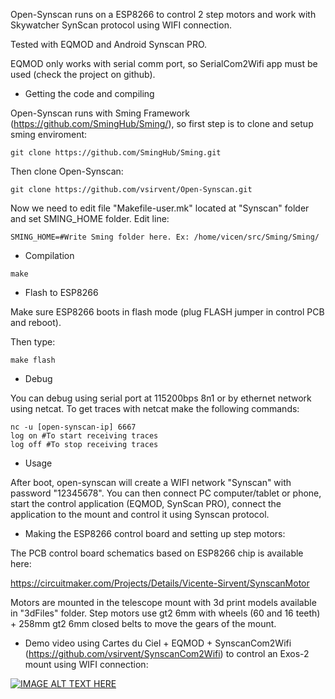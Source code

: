 Open-Synscan runs on a ESP8266 to control 2 step motors and work with Skywatcher SynScan protocol using WIFI connection.

Tested with EQMOD and Android Synscan PRO.

EQMOD only works with serial comm port, so SerialCom2Wifi app must be used (check the project on github).

* Getting the code and compiling

Open-Synscan runs with Sming Framework (https://github.com/SmingHub/Sming/), so first step is to clone and setup sming enviroment:

```
git clone https://github.com/SmingHub/Sming.git
```

Then clone Open-Synscan:

```
git clone https://github.com/vsirvent/Open-Synscan.git
```

Now we need to edit file "Makefile-user.mk" located at "Synscan" folder and set SMING_HOME folder. 
Edit line:

```
SMING_HOME=#Write Sming folder here. Ex: /home/vicen/src/Sming/Sming/
```

* Compilation
```
make
```

* Flash to ESP8266

Make sure ESP8266 boots in flash mode (plug FLASH jumper in control PCB and reboot).

Then type:

```
make flash
```

* Debug

You can debug using serial port at 115200bps 8n1 or by ethernet network using netcat. To get traces with netcat make the following commands:

```
nc -u [open-synscan-ip] 6667
log on #To start receiving traces
log off #To stop receiving traces
```
* Usage

After boot, open-synscan will create a WIFI network "Synscan" with password "12345678". You can then connect PC computer/tablet or phone, start the control application (EQMOD, SynScan PRO), connect the application to the mount and control it using Synscan protocol.

* Making the ESP8266 control board and setting up step motors: 

The PCB control board schematics based on ESP8266 chip is available here:

https://circuitmaker.com/Projects/Details/Vicente-Sirvent/SynscanMotor



Motors are mounted in the telescope mount with 3d print models available in "3dFiles" folder. Step motors use gt2 6mm with wheels (60 and 16 teeth) + 258mm gt2 6mm closed belts to move the gears of the mount.

* Demo video using Cartes du Ciel + EQMOD + SynscanCom2Wifi (https://github.com/vsirvent/SynscanCom2Wifi) to control an Exos-2 mount using WIFI connection:

[![IMAGE ALT TEXT HERE](https://img.youtube.com/vi/-moP3M088pw/0.jpg)](https://www.youtube.com/watch?v=-moP3M088pw)
